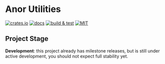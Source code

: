 # Anor Utilities

[![crates.io](https://img.shields.io/crates/v/anor-common)](https://crates.io/crates/anor-common)
[![docs](https://img.shields.io/docsrs/anor-common)](https://docs.rs/anor-common)
[![build & test](https://github.com/anor-rs/anor/actions/workflows/ci.yml/badge.svg)](https://github.com/anor-rs/anor/actions/workflows/ci.yml)
[![MIT](https://img.shields.io/github/license/anor-rs/anor-common)](https://github.com/anor-rs/anor-common/tree/main/LICENSE.txt)

## Project Stage

**Development**: this project already has milestone releases, but is still under active development, you should not expect full stability yet.
